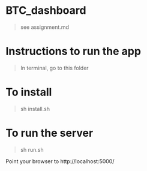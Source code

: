 BTC_dashboard
=============

> see assignment.md

Instructions to run the app
===========================

> In terminal, go to this folder

To install
==========
> sh install.sh

To run the server
=================
 > sh run.sh

Point your browser to http://localhost:5000/ 
